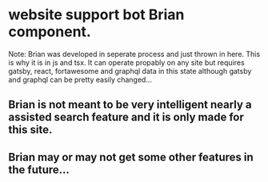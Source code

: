 # website support bot Brian component.

Note: 
    Brian was developed in seperate process and just thrown in here. This is why it is in js and tsx. 
    It can operate propably on any site but requires gatsby, react, fortawesome and graphql data in this state although gatsby and graphql can be pretty easily changed...


## Brian is not meant to be very intelligent nearly a assisted search feature and it is only made for this site.
## Brian may or may not get some other features in the future...